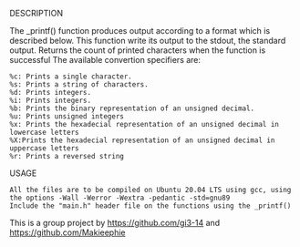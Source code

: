 DESCRIPTION

The _printf() function produces output according to a format which is described below. This function write its output to the stdout, the standard output. Returns the count of printed characters when the function is successful The available convertion specifiers are:

    %c: Prints a single character.
    %s: Prints a string of characters.
    %d: Prints integers.
    %i: Prints integers.
    %b: Prints the binary representation of an unsigned decimal.
    %u: Prints unsigned integers
    %x: Prints the hexadecial representation of an unsigned decimal in lowercase letters
    %X:Prints the hexadecial representation of an unsigned decimal in uppercase letters
    %r: Prints a reversed string



USAGE


    All the files are to be compiled on Ubuntu 20.04 LTS using gcc, using the options -Wall -Werror -Wextra -pedantic -std=gnu89
    Include the "main.h" header file on the functions using the _printf()

This is a group project by https://github.com/gi3-14 and https://github.com/Makieephie
